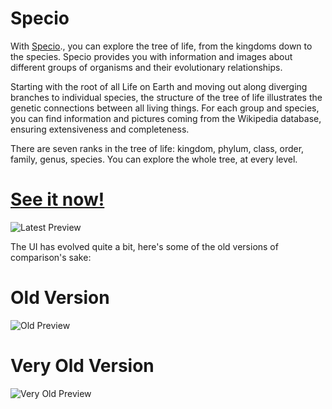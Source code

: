 Specio
===========

With [Specio](http://www.species-explorer.appspot.com/)., you can explore the tree of life, from the kingdoms down to the species. Specio provides you with information and images about different groups of organisms and their evolutionary relationships.

Starting with the root of all Life on Earth and moving out along diverging branches to individual species, the structure of the tree of life illustrates the genetic connections between all living things. For each group and species, you can find information and pictures coming from the Wikipedia database, ensuring extensiveness and completeness. 

There are seven ranks in the tree of life: kingdom, phylum, class, order, family, genus, species. You can explore the whole tree, at every level. 

# [See it now!](http://www.species-explorer.appspot.com/)


![Latest Preview](https://raw.githubusercontent.com/harokb/SpeciesTree/master/newestpreview.png)


The UI has evolved quite a bit, here's some of the old versions of comparison's sake:


Old Version
==============

![Old Preview](https://raw.githubusercontent.com/harokb/SpeciesTree/master/newpreview.png)



Very Old Version
==============

![Very Old Preview](https://raw.githubusercontent.com/harokb/SpeciesTree/master/preview.png)
